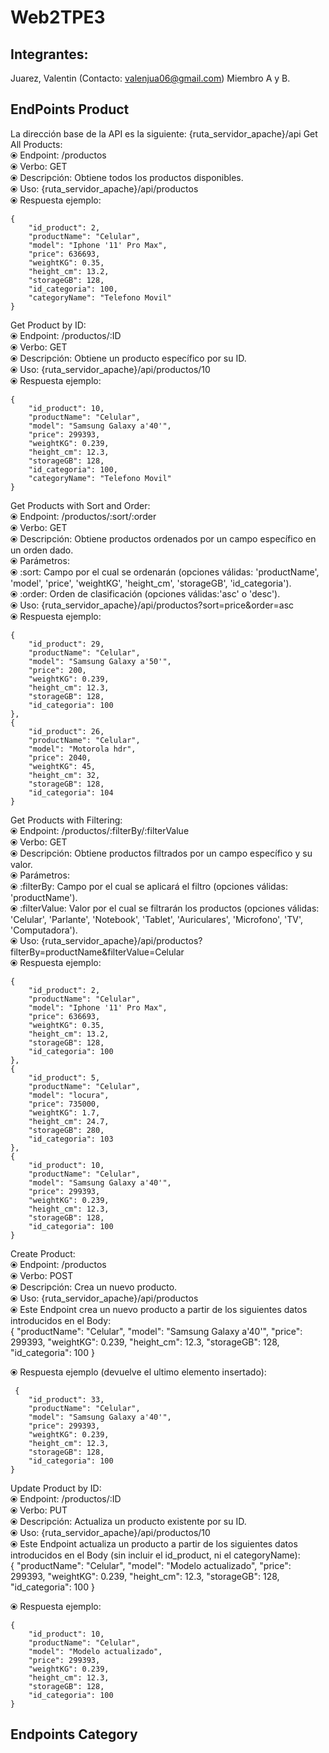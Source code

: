 # Web2TPE3
## Integrantes:
Juarez, Valentin (Contacto: valenjua06@gmail.com) Miembro A y B.
## EndPoints Product
La dirección base de la API es la siguiente:
{ruta_servidor_apache}/api
Get All Products:  
⦿ Endpoint: /productos  
⦿ Verbo: GET  
⦿ Descripción: Obtiene todos los productos disponibles.  
⦿ Uso: {ruta_servidor_apache}/api/productos  
⦿ Respuesta ejemplo:   

    {
        "id_product": 2,
        "productName": "Celular",
        "model": "Iphone '11' Pro Max",
        "price": 636693,
        "weightKG": 0.35,
        "height_cm": 13.2,
        "storageGB": 128,
        "id_categoria": 100,
        "categoryName": "Telefono Movil"
    }

Get Product by ID:  
⦿ Endpoint: /productos/:ID  
⦿ Verbo: GET  
⦿ Descripción: Obtiene un producto específico por su ID.  
⦿ Uso: {ruta_servidor_apache}/api/productos/10  
⦿ Respuesta ejemplo:  

    {
        "id_product": 10,
        "productName": "Celular",
        "model": "Samsung Galaxy a'40'",
        "price": 299393,
        "weightKG": 0.239,
        "height_cm": 12.3,
        "storageGB": 128,
        "id_categoria": 100,
        "categoryName": "Telefono Movil"
    }

Get Products with Sort and Order:  
⦿ Endpoint: /productos/:sort/:order  
⦿ Verbo: GET  
⦿ Descripción: Obtiene productos ordenados por un campo específico en un orden dado.  
⦿ Parámetros:  
     ⦿ :sort: Campo por el cual se ordenarán (opciones válidas: 'productName', 'model', 'price', 'weightKG', 'height_cm', 'storageGB', 'id_categoria').  
     ⦿ :order: Orden de clasificación (opciones válidas:'asc' o 'desc').  
⦿ Uso: {ruta_servidor_apache}/api/productos?sort=price&order=asc  
⦿ Respuesta ejemplo:   

    {
        "id_product": 29,
        "productName": "Celular",
        "model": "Samsung Galaxy a'50'",
        "price": 200,
        "weightKG": 0.239,
        "height_cm": 12.3,
        "storageGB": 128,
        "id_categoria": 100
    },
    {
        "id_product": 26,
        "productName": "Celular",
        "model": "Motorola hdr",
        "price": 2040,
        "weightKG": 45,
        "height_cm": 32,
        "storageGB": 128,
        "id_categoria": 104
    }

Get Products with Filtering:  
⦿ Endpoint: /productos/:filterBy/:filterValue  
⦿ Verbo: GET  
⦿ Descripción: Obtiene productos filtrados por un campo específico y su valor.  
⦿ Parámetros:  
    ⦿ :filterBy: Campo por el cual se aplicará el filtro (opciones válidas: 'productName').  
    ⦿ :filterValue: Valor por el cual se filtrarán los productos (opciones válidas: 'Celular', 'Parlante', 'Notebook', 'Tablet', 'Auriculares', 'Microfono', 'TV', 'Computadora').  
⦿ Uso: {ruta_servidor_apache}/api/productos?filterBy=productName&filterValue=Celular  
⦿ Respuesta ejemplo:  

    {  
        "id_product": 2,
        "productName": "Celular",
        "model": "Iphone '11' Pro Max",
        "price": 636693,
        "weightKG": 0.35,
        "height_cm": 13.2,
        "storageGB": 128,
        "id_categoria": 100
    },
    {
        "id_product": 5,
        "productName": "Celular",
        "model": "locura",
        "price": 735000,
        "weightKG": 1.7,
        "height_cm": 24.7,
        "storageGB": 280,
        "id_categoria": 103
    },
    {
        "id_product": 10,
        "productName": "Celular",
        "model": "Samsung Galaxy a'40'",
        "price": 299393,
        "weightKG": 0.239,
        "height_cm": 12.3,
        "storageGB": 128,
        "id_categoria": 100
    }

Create Product:  
⦿ Endpoint: /productos  
⦿ Verbo: POST  
⦿ Descripción: Crea un nuevo producto.  
⦿ Uso: {ruta_servidor_apache}/api/productos  
⦿ Este Endpoint crea un nuevo producto a partir de los siguientes datos introducidos en el Body:  
    {
        "productName": "Celular",
        "model": "Samsung Galaxy a'40'",
        "price": 299393,
        "weightKG": 0.239,
        "height_cm": 12.3,
        "storageGB": 128,
        "id_categoria": 100
    }

⦿ Respuesta ejemplo (devuelve el ultimo elemento insertado):  

     {
        "id_product": 33,
        "productName": "Celular",
        "model": "Samsung Galaxy a'40'",
        "price": 299393,
        "weightKG": 0.239,
        "height_cm": 12.3,
        "storageGB": 128,
        "id_categoria": 100
    }      

Update Product by ID:  
⦿ Endpoint: /productos/:ID  
⦿ Verbo: PUT  
⦿ Descripción: Actualiza un producto existente por su ID.  
⦿ Uso: {ruta_servidor_apache}/api/productos/10  
⦿ Este Endpoint actualiza un producto a partir de los siguientes datos introducidos en el Body (sin incluir el id_product, ni el categoryName):  
    {
        "productName": "Celular",
        "model": "Modelo actualizado",
        "price": 299393,
        "weightKG": 0.239,
        "height_cm": 12.3,
        "storageGB": 128,
        "id_categoria": 100
    }

⦿ Respuesta ejemplo:  

    {
        "id_product": 10,
        "productName": "Celular",
        "model": "Modelo actualizado",
        "price": 299393,
        "weightKG": 0.239,
        "height_cm": 12.3,
        "storageGB": 128,
        "id_categoria": 100
    }
 
## Endpoints Category






































    
